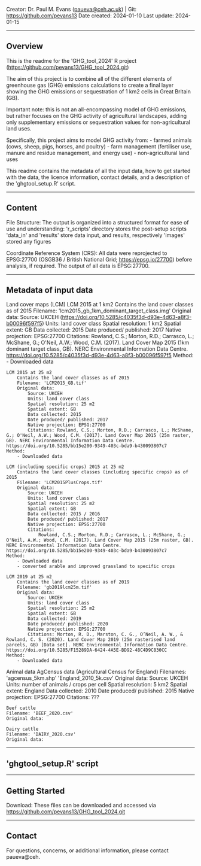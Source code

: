 Creator: Dr. Paul M. Evans (paueva@ceh.ac.uk) | Git: https://github.com/pevans13
Date created: 2024-01-10
Last update: 2024-01-15 

-----------------------
Overview
-----------------------

This is the readme for the 'GHG_tool_2024' R project (https://github.com/pevans13/GHG_tool_2024.git)

The aim of this project is to combine all of the different elements of greenhouse gas (GHG) emissions calculations to create a final layer showing the GHG emissions or sequestration of 1 km2 cells in Great Britain (GB). 

Important note: this is not an all-encompassing model of GHG emissions, but rather focuses on the GHG activity of agricultural landscapes, adding only supplementary emissions or sequestration values for non-agricultural land uses.  

Specifically, this project aims to model GHG activity from:
	- farmed animals (cows, sheep, pigs, horses, and poultry)
	- farm management (fertiliser use, manure and residue management, and energy use)
	- non-agricultural land uses

This readme contains the metadata of all the input data, how to get started with the data, the licence information, contact details, and a description of the 'ghgtool_setup.R' script.

-----------------------
Content
-----------------------

File Structure:
    The output is organized into a structured format for ease of use and understanding:
		'r_scripts' directory stores the post-setup scripts
		'data_in' and 'results' store data input, and results, respectively
		'images' stored any figures

Coordinate Reference System (CRS):
	All data were reprojected to EPSG:27700 (OSGB36 / British National Grid; https://epsg.io/27700) before analysis, if required.
	The output of all data is EPSG:27700. 
	
-----------------------
Metadata of input data
-----------------------

Land cover maps (LCM)
	LCM 2015 at 1 km2
		Contains the land cover classes as of 2015
		Filename: 'lcm2015_gb_1km_dominant_target_class.img'
		Original data:
			Source: UKCEH (https://doi.org/10.5285/c4035f3d-d93e-4d63-a8f3-b00096f597f5)
			Units: land cover class
			Spatial resolution: 1 km2
			Spatial extent: GB
			Data collected: 2015
			Date produced/ published: 2017
			Native projection: EPSG:27700
			Citations: Rowland, C.S.; Morton, R.D.; Carrasco, L.; McShane, G.; O'Neil, A.W.; Wood, C.M. (2017). Land Cover Map 2015 (1km dominant target class, GB). NERC Environmental Information Data Centre. https://doi.org/10.5285/c4035f3d-d93e-4d63-a8f3-b00096f597f5
	Method:
		- Downloaded data
	
	LCM 2015 at 25 m2
		Contains the land cover classes as of 2015
		Filename: 'LCM2015_GB.tif'
		Original data:
			Source: UKCEH
			Units: land cover class
			Spatial resolution: 25 m2
			Spatial extent: GB
			Data collected: 2015
			Date produced/ published: 2017
			Native projection: EPSG:27700
			Citations: Rowland, C.S.; Morton, R.D.; Carrasco, L.; McShane, G.; O'Neil, A.W.; Wood, C.M. (2017). Land Cover Map 2015 (25m raster, GB). NERC Environmental Information Data Centre. https://doi.org/10.5285/bb15e200-9349-403c-bda9-b430093807c7
	Method:
		- Downloaded data	
		
	LCM (including specific crops) 2015 at 25 m2
		Contains the land cover classes (including specific crops) as of 2015
		Filename: 'LCM2015PlusCrops.tif'
		Original data:
			Source: UKCEH
			Units: land cover class
			Spatial resolution: 25 m2
			Spatial extent: GB
			Data collected: 2015 / 2016
			Date produced/ published: 2017
			Native projection: EPSG:27700
			Citations: 
				Rowland, C.S.; Morton, R.D.; Carrasco, L.; McShane, G.; O'Neil, A.W.; Wood, C.M. (2017). Land Cover Map 2015 (25m raster, GB). NERC Environmental Information Data Centre. https://doi.org/10.5285/bb15e200-9349-403c-bda9-b430093807c7
	Method:
		- Downloaded data	
		- converted arable and improved grassland to specific crops

	LCM 2019 at 25 m2
		Contains the land cover classes as of 2019
		Filename: 'gb2019lcm25m.tif'
		Original data:
			Source: UKCEH
			Units: land cover class
			Spatial resolution: 25 m2
			Spatial extent: GB
			Data collected: 2019
			Date produced/ published: 2020
			Native projection: EPSG:27700
			Citations: Morton, R. D., Marston, C. G., O’Neil, A. W., & Rowland, C. S. (2020). Land Cover Map 2019 (25m rasterised land parcels, GB) [Data set]. NERC Environmental Information Data Centre. https://doi.org/10.5285/F15289DA-6424-4A5E-BD92-48C4D9C830CC
	Method:
		- Downloaded data	
	
Animal data
	AgCensus data (Agricultural Census for England)
	Filenames: 'agcensus_5km.shp'
			   'England_2010_5k.csv'
	Original data:
		Source: UKCEH
		Units: number of animals / crops per cell
		Spatial resolution: 5 km2
		Spatial extent: England
		Data collected: 2010
		Date produced/ published: 2015
		Native projection: EPSG:27700
		Citations: ???

	Beef cattle
	Filename: 'BEEF_2020.csv'
	Original data:
	
	Dairy cattle
	Filename: 'DAIRY_2020.csv'
	Original data:
	
-----------------------
'ghgtool_setup.R' script
-----------------------


-----------------------
Getting Started
-----------------------
Download:
	These files can be downloaded and accessed via https://github.com/pevans13/GHG_tool_2024.git
	
-----------------------
Contact
-----------------------
For questions, concerns, or additional information, please contact paueva@ceh.